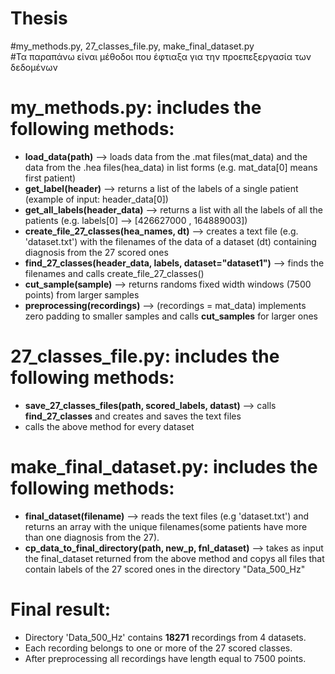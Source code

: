 # Thesis

#my_methods.py, 27_classes_file.py, make_final_dataset.py\
#Τα παραπάνω είναι μέθοδοι που έφτιαξα για την προεπεξεργασία των δεδομένων
# my_methods.py: includes the following methods: 
  * <b>load_data(path)</b> --> loads data from the .mat files(mat_data) and the data from the .hea files(hea_data) in list forms (e.g. mat_data[0] means first patient)
  * <b>get_label(header)</b> --> returns a list of the labels of a single patient (example of input: header_data[0])
  * <b>get_all_labels(header_data)</b> --> returns a list with all the labels of all the patients (e.g. labels[0] --> [426627000 , 164889003])
  * <b>create_file_27_classes(hea_names, dt)</b> --> creates a text file (e.g. 'dataset.txt') with the filenames of the data of a dataset (dt) containing diagnosis from the 27 scored ones
  * <b>find_27_classes(header_data, labels, dataset="dataset1")</b> --> finds the filenames and calls create_file_27_classes()
  * <b>cut_sample(sample)</b> --> returns randoms fixed width windows (7500 points) from larger samples
  * <b>preprocessing(recordings)</b> --> (recordings = mat_data) implements zero padding to smaller samples and calls <b>cut_samples</b> for larger ones

# 27_classes_file.py: includes the following methods:
  * <b>save_27_classes_files(path, scored_labels, datast)</b> --> calls <b>find_27_classes</b> and creates and saves the text files
  * calls the above method for every dataset

# make_final_dataset.py: includes the following methods:
* <b>final_dataset(filename)</b> --> reads the text files (e.g 'dataset.txt') and returns an array with the unique filenames(some patients have more than one diagnosis from the 27).
* <b>cp_data_to_final_directory(path, new_p, fnl_dataset)</b> --> takes as input the final_dataset returned from the above method and copys all files that contain labels of the 27 scored ones in the directory "Data_500_Hz"
# Final result:
* Directory 'Data_500_Hz' contains <b>18271</b> recordings from 4 datasets.
* Each recording belongs to one or more of the 27 scored classes. 
* After preprocessing all recordings have length equal to 7500 points.
